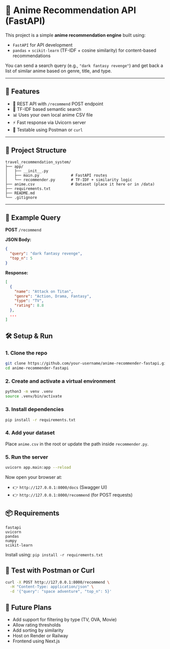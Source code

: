 # 🎌 Anime Recommendation API (FastAPI)

This project is a simple **anime recommendation engine** built using:

- `FastAPI` for API development
- `pandas` + `scikit-learn` (TF-IDF + cosine similarity) for content-based recommendations

You can send a search query (e.g., `"dark fantasy revenge"`) and get back a list of similar anime based on genre, title, and type.

---

## 🚀 Features

- 📡 REST API with `/recommend` POST endpoint
- 🧠 TF-IDF based semantic search
- 📊 Uses your own local anime CSV file
- ⚡ Fast response via Uvicorn server
- 🧪 Testable using Postman or `curl`

---

## 📁 Project Structure

```
travel_recommendation_system/
├── app/
│   ├── __init__.py
│   ├── main.py              # FastAPI routes
│   └── recommender.py       # TF-IDF + similarity logic
├── anime.csv                # Dataset (place it here or in /data)
├── requirements.txt
├── README.md
└── .gitignore
```

---

## 🧠 Example Query

**POST** `/recommend`

**JSON Body:**

```json
{
  "query": "dark fantasy revenge",
  "top_n": 5
}
```

**Response:**

```json
[
  {
    "name": "Attack on Titan",
    "genre": "Action, Drama, Fantasy",
    "type": "TV",
    "rating": 8.8
  },
  ...
]
```

## 🛠️ Setup & Run

### 1. Clone the repo

```bash
git clone https://github.com/your-username/anime-recommender-fastapi.git
cd anime-recommender-fastapi
```

### 2. Create and activate a virtual environment

```bash
python3 -m venv .venv
source .venv/bin/activate
```

### 3. Install dependencies

```bash
pip install -r requirements.txt
```

### 4. Add your dataset

Place `anime.csv` in the root or update the path inside `recommender.py`.

### 5. Run the server

```bash
uvicorn app.main:app --reload
```

Now open your browser at:

- 👉 `http://127.0.0.1:8000/docs` (Swagger UI)
- 👉 `http://127.0.0.1:8000/recommend` (for POST requests)

## 📦 Requirements

```
fastapi
uvicorn
pandas
numpy
scikit-learn
```

Install using: `pip install -r requirements.txt`

## 🧪 Test with Postman or Curl

```bash
curl -X POST http://127.0.0.1:8000/recommend \
  -H "Content-Type: application/json" \
  -d '{"query": "space adventure", "top_n": 5}'
```

## 🧰 Future Plans

- Add support for filtering by type (TV, OVA, Movie)
- Allow rating thresholds
- Add sorting by similarity
- Host on Render or Railway
- Frontend using Next.js
